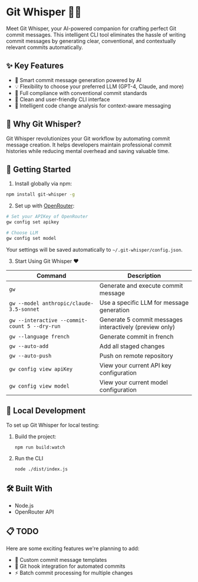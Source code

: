 # Git Whisper 🤖✨

Meet Git Whisper, your AI-powered companion for crafting perfect Git commit messages. This intelligent CLI tool eliminates the hassle of writing commit messages by generating clear, conventional, and contextually relevant commits automatically.

## ✨ Key Features

- 🤖 Smart commit message generation powered by AI
- 💡 Flexibility to choose your preferred LLM (GPT-4, Claude, and more)
- 📝 Full compliance with conventional commit standards
- 🚀 Clean and user-friendly CLI interface
- 🔄 Intelligent code change analysis for context-aware messaging

## 🎯 Why Git Whisper?

Git Whisper revolutionizes your Git workflow by automating commit message creation. It helps developers maintain professional commit histories while reducing mental overhead and saving valuable time.

## 🚀 Getting Started

1. Install globally via npm:

```bash
npm install git-whisper -g
```

2. Set up with [OpenRouter](https://openrouter.ai):

```bash
# Set your APIKey of OpenRouter
gw config set apikey

# Choose LLM
gw config set model
```

Your settings will be saved automatically to `~/.git-whisper/config.json`.

3. Start Using Git Whisper ❤️

| Command                                       | Description                                             |
| --------------------------------------------- | ------------------------------------------------------- |
| `gw`                                          | Generate and execute commit message                     |
| `gw --model anthropic/claude-3.5-sonnet`      | Use a specific LLM for message generation               |
| `gw --interactive --commit-count 5 --dry-run` | Generate 5 commit messages interactively (preview only) |
| `gw --language french`                        | Generate commit in french                               |
| `gw --auto-add`                               | Add all staged changes                                  |
| `gw --auto-push`                              | Push on remote repository                               |
| `gw config view apiKey`                       | View your current API key configuration                 |
| `gw config view model`                        | View your current model configuration                   |

## 🧪 Local Development

To set up Git Whisper for local testing:

1. Build the project:

   ```sh
   npm run build:watch
   ```

2. Run the CLI

   ```sh
   node ./dist/index.js
   ```

## 🛠️ Built With

- Node.js
- OpenRouter API

## 📋 TODO

Here are some exciting features we're planning to add:

- 🎨 Custom commit message templates
- 🔄 Git hook integration for automated commits
- ⚡ Batch commit processing for multiple changes
